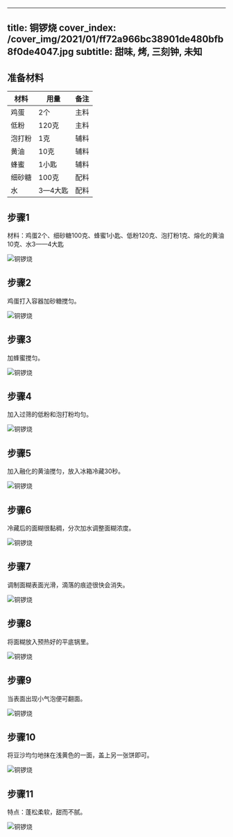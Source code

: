 
---
title: 铜锣烧
cover_index: /cover_img/2021/01/ff72a966bc38901de480bfb8f0de4047.jpg
subtitle: 甜味, 烤, 三刻钟, 未知
---

## 准备材料

| 材料     | 用量 | 备注|
| ------- | ----- | --- |
| 鸡蛋 | 2个| 主料 |
| 低粉 | 120克| 主料 |
| 泡打粉 | 1克| 辅料 |
| 黄油 | 10克| 辅料 |
| 蜂蜜 | 1小匙| 辅料 |
| 细砂糖 | 100克| 配料 |
| 水 | 3—4大匙| 配料 |

## 步骤1

材料：鸡蛋2个、细砂糖100克、蜂蜜1小匙、低粉120克、泡打粉1克、熔化的黄油10克、水3——4大匙

![铜锣烧](https://i8.meishichina.com/attachment/recipe/201010/201010211818101.jpg?x-oss-process=style/p320) 

## 步骤2

鸡蛋打入容器加砂糖搅匀。

![铜锣烧](https://i8.meishichina.com/attachment/recipe/201010/201010211818265.jpg?x-oss-process=style/p320) 

## 步骤3

加蜂蜜搅匀。

![铜锣烧](https://i8.meishichina.com/attachment/recipe/201010/201010211818439.jpg?x-oss-process=style/p320) 

## 步骤4

加入过筛的低粉和泡打粉均匀。

![铜锣烧](https://i8.meishichina.com/attachment/recipe/201010/201010211819161.jpg?x-oss-process=style/p320) 

## 步骤5

加入融化的黄油搅匀，放入冰箱冷藏30秒。

![铜锣烧](https://i8.meishichina.com/attachment/recipe/201010/201010211820079.jpg?x-oss-process=style/p320) 

## 步骤6

冷藏后的面糊很黏稠，分次加水调整面糊浓度。

![铜锣烧](https://i8.meishichina.com/attachment/recipe/201010/201010211820321.jpg?x-oss-process=style/p320) 

## 步骤7

调制面糊表面光滑，滴落的痕迹很快会消失。

![铜锣烧](https://i8.meishichina.com/attachment/recipe/201010/201010211820522.jpg?x-oss-process=style/p320) 

## 步骤8

将面糊放入预热好的平底锅里。

![铜锣烧](https://i8.meishichina.com/attachment/recipe/201010/201010211821065.jpg?x-oss-process=style/p320) 

## 步骤9

当表面出现小气泡便可翻面。

![铜锣烧](https://i8.meishichina.com/attachment/recipe/201010/201010211822573.jpg?x-oss-process=style/p320) 

## 步骤10

将豆沙均匀地抹在浅黄色的一面，盖上另一张饼即可。

![铜锣烧](https://i8.meishichina.com/attachment/recipe/201010/201010211824075.jpg?x-oss-process=style/p320) 

## 步骤11

特点：蓬松柔软，甜而不腻。

![铜锣烧](https://i8.meishichina.com/attachment/recipe/201010/201010211825121.jpg?x-oss-process=style/p320) 

